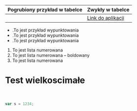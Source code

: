 |  Pogrubiony przykład w tabelce | Zwykły w tabelce |
| --- | --- |
|   | [Link do aplikacji](https://github.com/benbalter/word-to-markdown) |

- .To jest przykład wypunktowania
- .To jest przykład wypunktowania
- .To jest przykład wypunktowania

1. To jest lista numerowana
2. To jest lista numerowana – boldowany
3. To jest lista numerowana

# Test wielkoscimałe

#

#

```javascript

var s = 1234;

```
